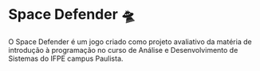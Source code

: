 # Space Defender 🛸

O Space Defender é um jogo criado como projeto avaliativo da matéria de introdução à programação no curso de Análise e Desenvolvimento de Sistemas do IFPE campus Paulista. 